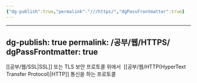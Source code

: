```yaml
---
{"dg-publish":true,"permalink":"///https/","dgPassFrontmatter":true}
---
```



---
dg-publish: true
permalink: /공부/웹/HTTPS/
dgPassFrontmatter: true
---

[[공부/웹/SSL\|SSL]] 또는 TLS 보안 프로토콜 위에서  [[공부/웹/HTTP(HyperText Transfer Protocol)\|HTTP]] 통신을 하는 프로토콜